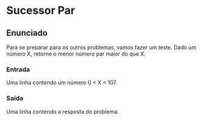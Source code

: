 # Sucessor Par
## Enunciado
Para se preparar para os outros problemas, vamos fazer um teste. Dado um número X, retorne o menor número par maior do que X.
### Entrada
Uma linha contendo um número  0 < X < 107.
### Saída
Uma linha contendo a resposta do problema.
 